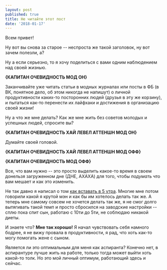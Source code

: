 ```yaml
---
layout: post
published: true
title: Не читайте этот пост
date: '2018-01-17'
---
```

Всем привет!

Ну вот вы снова за старое -- неспроста же такой заголовок, ну вот зачем полезли, а?

Ну а если серьезно, то я хочу поделиться с вами одним наблюдением над своей жизнью.

**{КАПИТАН ОЧЕВИДНОСТЬ МОД ОН}**

Заканчивайте уже читать статьи в модных журналах или посты в ФБ (в ВК, понятное дело, об этом никогда не напишут) о личной продуктивности каких-то посторонних людей (друзья в эту же корзину), и пытаться как-то перенести их лайфхаки и достижения в организацию своей жизни!

Ну а что же мне делать? Как же мне жить без советов молодых и успешных людей, спросите вы?

**{КАПИТАН ОЧЕВИДНОСТЬ ХАЙ ЛЕВЕЛ АТТЕНШН МОД ОН}**

Думайте своей головой. 

**{КАПИТАН ОЧЕВИДНОСТЬ ХАЙ ЛЕВЕЛ АТТЕНШН МОД ОФФ}**

**{КАПИТАН ОЧЕВИДНОСТЬ МОД ОФФ}**

Все, что вам нужно -- это просто выделить какое-то время в своем донельзя загруженном дне (ДНЕ, АХАХА) для того, чтобы *подумать* что вам мешает и как это изменить.

Не так давно я написал о том [как вставать в 5 утра](https://ayzelgv.wordpress.com/2017/07/20/getupat5am/). Многие мне потом говорили какой я крутой мэн и как бы им хотелось делать так же. А теперь мне самому совсем не хочется делать так же, я не смог долго вытягивать такой темп и просто сбросился на заводские настройки -- сплю пока спит сын, работаю с 10ти до 5ти, не соблюдаю никакой диеты. 

И знаете что? **Мне так хорошо!** Я начал чувствовать себя намного бодрее, я не вижу провала в продуктивности, я рад, что хоть как-то могу помогать жене с сыном.

Является ли это оптимальным для меня как аспиранта? Конечно нет, в аспирантуре лучше жить на работе, только тогда может выйти хоть какой-то толк. Но это мой личный оптимум, работающий здесь и сейчас.